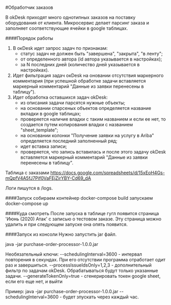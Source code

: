 #Обработчик заказов

В okDesk приходят много однотипных заказов на поставку оборудования от клиента. Микросервис делает парсинг заказа и заполняет соответствующие ячейки в google таблицах.

####Порядок работы
1. В окDesk идет запрос задач по признакам:
    * статус задач не должен быть "завершена", "закрыта", "в ленту";
    * от определенного автора (id автора указывается в настройках);
    * за N последних дней (количество дней указывается в настройках).
2. Идет фильтрация задач окDesk на оновании отсутствия маркерного комментария (при успешной обработке задачи вставляется маркерный комментарий "Данные из заявки перенесены в таблицу").
3. Идет обработка оставшихся задач okDesk:
    * из описания задачи парсятся нужные объекты;
    * на основании спарсеных объектов определяется название вкладки в google таблицах;
    * проверяется наличие владки с таким названием и если ее нет, то создается путем копирования владки с названием "sheet_template";
    * на основании колонки "Получение заявки на услугу в Ariba" определяется последний заполненный ряд;
    * идет вставка записи;
    * проверяется, что запись вставилась и после этого задачу оkDesk вставляется маркерный комментарий "Данные из заявки перенесены в таблицу".

Таблица с заказами https://docs.google.com/spreadsheets/d/15xEoH4Gs-mQpfV4A5fJ7Pif0VaFEjZirYBY-Cd69_dA

 Логи пишутся в /logs.

####Запуск
собираем контейнер
docker-compose build 
запускаем
docker-compose up 

####Куда смотреть
После запуска в таблице гугл появится страница 'Июнь (2020) Атак' с записью о тестовом заказе. 
Эту страница можно удалить и при следующем запуске она опять появится.

####Запуск из консоли
Нужно запустить jar файл.

java -jar purchase-order-processor-1.0.0.jar

Необязательный ключи:
--schedulingInterval=3600 - интервал повторения в секундах. При его отсутствии программа отработает одит раз и завершиться.
--processIssueIdsOnly=1,2,3 - дополнительный фильтр по задачам okDesk. Обрабатываться будут только указанные задачи.
--generateTokenOnly=true - сгенерировать токен google sheet, если его еще нет, и выйти

Пример:
 java -jar purchase-order-processor-1.0.0.jar --schedulingInterval=3600 - будет зпускать через каждый час.
 